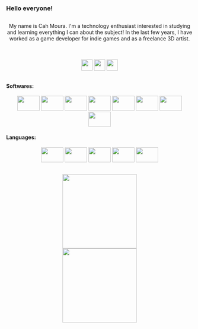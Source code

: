 ### Hello everyone!

##

<div align = "center">
<p>My name is Cah Moura. I'm a technology enthusiast interested in studying and learning everything I can about the subject!
In the last few years, I have worked as a game developer for indie games and as a freelance 3D artist.</p>
</div>
<br>
<br>

<div align="center">
  <a href="https://br.linkedin.com/in/caiquemoura" target="_blank"> <img height="30"src="https://img.shields.io/badge/LinkedIn-0A66C2.svg?style=for-the-badge&logo=LinkedIn&logoColor=white" target="_blank"></a>
 <a href="https://www.artstation.com/caiquemoura" target="_blank"> <img height="30"src="https://img.shields.io/badge/ArtStation-13AFF0.svg?style=for-the-badge&logo=ArtStation&logoColor=white" target="_blank"></a>
 <a href="https://www.instagram.com/caique.demoura/" target="_blank"> <img height="30"src="https://img.shields.io/badge/Instagram-E4405F.svg?style=for-the-badge&logo=Instagram&logoColor=white" target="_blank"></a>
 
</div>

##

<div align="left" >
<h4>Softwares:</h4>
</div>

<div style="display: inline_block" align="center" >
<img height="40" width="60" src="https://cdn.jsdelivr.net/gh/devicons/devicon/icons/aftereffects/aftereffects-original.svg" />
<img height="40" width="60" src="https://cdn.jsdelivr.net/gh/devicons/devicon/icons/premierepro/premierepro-original.svg" />
<img height="40" width="60" src="https://cdn.jsdelivr.net/gh/devicons/devicon/icons/photoshop/photoshop-line.svg" />
<img height="40" width="60" src="https://cdn.jsdelivr.net/gh/devicons/devicon/icons/illustrator/illustrator-line.svg"/>
<img height="40" width="60" src="https://cdn.jsdelivr.net/gh/devicons/devicon/icons/blender/blender-original.svg" />
<img height="40" width="60" src="https://cdn.jsdelivr.net/gh/devicons/devicon/icons/maya/maya-original.svg" />
<img height="40" width="60" src="https://cdn.jsdelivr.net/gh/devicons/devicon/icons/unity/unity-original.svg" />
<img height="40" width="60" src="https://cdn.jsdelivr.net/gh/devicons/devicon/icons/unrealengine/unrealengine-original.svg" />

</div>

<div align="left" >
<h4>Languages:</h4>
</div>

<div align="center" >
<img height="40" width="60" src="https://cdn.jsdelivr.net/gh/devicons/devicon/icons/html5/html5-original.svg" />
<img height="40" width="60" src="https://cdn.jsdelivr.net/gh/devicons/devicon/icons/css3/css3-original.svg" />
<img height="40" width="60" src="https://cdn.jsdelivr.net/gh/devicons/devicon/icons/java/java-original.svg" />
<img height="40" width="60" src="https://cdn.jsdelivr.net/gh/devicons/devicon/icons/csharp/csharp-original.svg" />
<img height="40" width="60" src="https://cdn.jsdelivr.net/gh/devicons/devicon/icons/cplusplus/cplusplus-original.svg" />
</div>

##

<div align="center">
<img height ="200cm" src="https://github-readme-stats.vercel.app/api/?username=CaiqueMouraGit&show_icons=true">
</div>

<div align="center">
<img height ="200cm" src="https://github-readme-stats.vercel.app/api/top-langs/?username=caiqueMouraGit&langs_count=1&layout=compact">
</div>
